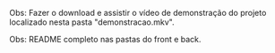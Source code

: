 Obs: Fazer o download e assistir o vídeo de demonstração do projeto localizado nesta pasta "demonstracao.mkv".

Obs: README completo nas pastas do front e back.
